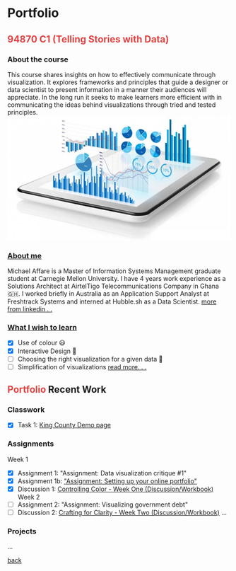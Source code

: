 # Portfolio  
## <span style="color:#E04343">94870 C1 (Telling Stories with Data)</span>

### About the course
This course shares insights on how to effectively communicate through visualization.
It explores frameworks and principles that guide a designer or data scientist to present information in a manner their audiences will appreciate.
In the long run it seeks to make learners more efficient with in communicating the ideas behind visualizations through tried and tested principles.
![visualization](../../img/blog3.jpg)

### [About me](../../index.html#about)
Michael Affare is a Master of Information Systems Management graduate student at Carnegie Mellon University. I have 4 years work experience as a Solutions Architect at AirtelTigo Telecommunications Company in Ghana 🇬🇭. I worked briefly in Australia as an Application Support Analyst at Freshtrack Systems and interned at Hubble.sh as a Data Scientist.
[more from linkedin . . ](https://linkedin.com/in/michaelaffare)


### [What I wish to learn](blog/what-i-wish-to-learn.md)
- [x]  Use of colour 😃 
- [x]  Interactive Design 🤩
- [ ]  Choosing the right visualization for a given data 🤔
- [ ]  Simplification of visualizations
[read more. . .](blog/what-i-wish-to-learn.md)

## <span style="color:#E04343">Portfolio</span> Recent Work

### Classwork
- [x]  Task 1: [King County Demo page](classroom/kingcounty.md)

### Assignments
Week 1
- [x] Assignment 1: "Assignment: Data visualization critique #1"
- [x] Assignment 1b: ["Assignment: Setting up your online portfolio"](../../index.html)
- [x] Discussion 1: [Controlling Color - Week One (Discussion/Workbook)](https://canvas.cmu.edu/courses/29786/discussion_topics/432587?module_item_id=5170516)
Week 2
- [ ] Assignment 2: "Assignment: Visualizing government debt"
- [ ] Discussion 2: [Crafting for Clarity - Week Two (Discussion/Workbook)](https://canvas.cmu.edu/courses/29786/discussion_topics/432588?module_item_id=5170547)
...

### Projects
...

[back](../index.html)
